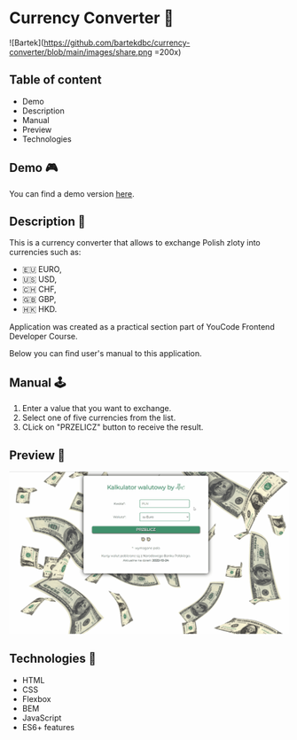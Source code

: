 # Currency Converter 💱

![Bartek](https://github.com/bartekdbc/currency-converter/blob/main/images/share.png =200x)

## Table of content 

- Demo
- Description
- Manual
- Preview
- Technologies

## Demo 🎮

You can find a demo version [here](https://bartekdbc.github.io/currency-converter/).

## Description 📖

This is a currency converter that allows to exchange Polish zloty into currencies such as:

- 🇪🇺 EURO,
- 🇺🇸 USD,
- 🇨🇭 CHF,
- 🇬🇧 GBP, 
- 🇭🇰 HKD.

Application was created as a practical section part of  YouCode Frontend Developer Course.

Below you can find user's manual to this application.

## Manual 🕹️

1. Enter a value that you want to exchange.
2. Select one of five currencies from the list.
3. CLick on "PRZELICZ" button to receive the result.

## Preview 👀

![Preview](https://github.com/bartekdbc/currency-converter/blob/main/images/Manual.gif)

## Technologies 🤖

- HTML
- CSS
- Flexbox
- BEM
- JavaScript
- ES6+ features
